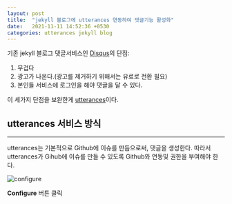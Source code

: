 ```yaml
---
layout: post
title:  "jekyll 블로그에 utterances 연동하여 댓글기능 활성화"
date:   2021-11-11 14:52:36 +0530
categories: utterances jekyll blog
---
```


기존 jekyll 블로그 댓글서비스인 [Disqus][disqus]의 단점:
 
1. 무겁다
2. 광고가 나온다.(광고를 제거하기 위해서는 유료로 전환 필요)
3. 본인들 서비스에 로그인을 해야 댓글을 달 수 있다.

이 세가지 단점을 보완한게 [utterances][utterances]이다.


## utterances 서비스 방식
<hr>
utterances는 기본적으로 Github에 이슈를 만듬으로써, 댓글을 생성한다.
따라서 utterances가 Gihub에 이슈를 만들 수 있도록 Github와 연동및 권한을 부여해야 한다. 

![configure](screenshot.png)

**Configure** 버튼 클릭
 

[disqus]: https://disqus.com
[utterances]: https://utteranc.es
